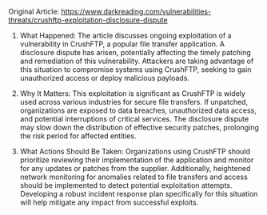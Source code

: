 Original Article: https://www.darkreading.com/vulnerabilities-threats/crushftp-exploitation-disclosure-dispute

1) What Happened:
The article discusses ongoing exploitation of a vulnerability in CrushFTP, a popular file transfer application. A disclosure dispute has arisen, potentially affecting the timely patching and remediation of this vulnerability. Attackers are taking advantage of this situation to compromise systems using CrushFTP, seeking to gain unauthorized access or deploy malicious payloads.

2) Why It Matters:
This exploitation is significant as CrushFTP is widely used across various industries for secure file transfers. If unpatched, organizations are exposed to data breaches, unauthorized data access, and potential interruptions of critical services. The disclosure dispute may slow down the distribution of effective security patches, prolonging the risk period for affected entities.

3) What Actions Should Be Taken:
Organizations using CrushFTP should prioritize reviewing their implementation of the application and monitor for any updates or patches from the supplier. Additionally, heightened network monitoring for anomalies related to file transfers and access should be implemented to detect potential exploitation attempts. Developing a robust incident response plan specifically for this situation will help mitigate any impact from successful exploits.